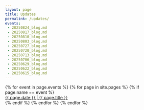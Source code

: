 ```yaml
---
layout: page
title: Updates
permalink: /updates/
events:
 - 20250824_blog.md
 - 20250817_blog.md
 - 20250810_blog.md
 - 20250803_blog.md
 - 20250727_blog.md
 - 20250720_blog.md
 - 20250713_blog.md
 - 20250706_blog.md
 - 20250629_blog.md
 - 20250622_blog.md
 - 20250615_blog.md
---
```


<div id="little-events">
{% for event in page.events %}
  {% for page in site.pages %}
    {% if page.name == event %}
<div class="little-event">
<div class="little-event-title">
<a href="{{ page.url }}">
<div class="title">{{ page.date }} | {{ page.title }}
</div>
</a>
</div>
</div>
    {% endif %}
  {% endfor %}
{% endfor %}
</div>